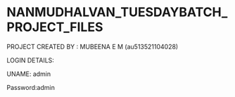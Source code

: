 # NANMUDHALVAN_TUESDAYBATCH_PROJECT_FILES

PROJECT CREATED BY : MUBEENA E M (au513521104028)



LOGIN DETAILS:


UNAME: admin


Password:admin
